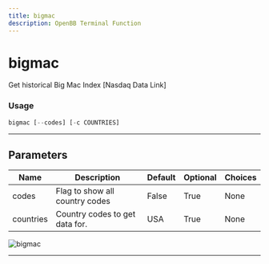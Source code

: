 ```yaml
---
title: bigmac
description: OpenBB Terminal Function
---
```


# bigmac

Get historical Big Mac Index [Nasdaq Data Link]

### Usage

```python
bigmac [--codes] [-c COUNTRIES]
```

---

## Parameters

| Name | Description | Default | Optional | Choices |
| ---- | ----------- | ------- | -------- | ------- |
| codes | Flag to show all country codes | False | True | None |
| countries | Country codes to get data for. | USA | True | None |

![bigmac](https://user-images.githubusercontent.com/46355364/158362967-8353fa50-2eb1-43b0-9cbb-bc3c3aec2e2a.png)

---
